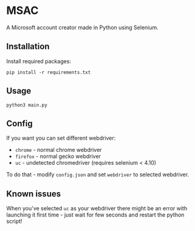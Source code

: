 # MSAC

A Microsoft account creator made in Python using Selenium.

## Installation
Install required packages:

`pip install -r requirements.txt`

## Usage
`python3 main.py`

## Config
If you want you can set different webdriver: 
 - `chrome` - normal chrome webdriver
 - `firefox` - normal gecko webdriver
 - `uc` - undetected chromedriver (requires selenium < 4.10)

To do that - modify `config.json` and set `webdriver` to selected webdriver.

## Known issues
When you've selected `uc` as your webdriver there might be an error with launching it first time - 
just wait for few seconds and restart the python script!
